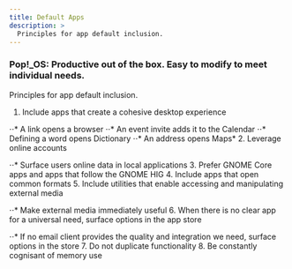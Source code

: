 ```yaml
---
title: Default Apps
description: >
  Principles for app default inclusion.
---
```

### Pop!\_OS: Productive out of the box. Easy to modify to meet individual needs.

Principles for app default inclusion.

1. Include apps that create a cohesive desktop experience

⋅⋅* A link opens a browser
⋅⋅* An event invite adds it to the Calendar
⋅⋅* Defining a word opens Dictionary
⋅⋅* An address opens Maps*
2. Leverage online accounts

⋅⋅* Surface users online data in local applications
3. Prefer GNOME Core apps and apps that follow the GNOME HIG
4. Include apps that open common formats
5. Include utilities that enable accessing and manipulating external media

⋅⋅* Make external media immediately useful
6. When there is no clear app for a universal need, surface options in the app store

⋅⋅* If no email client provides the quality and integration we need, surface options in the store
7. Do not duplicate functionality
8. Be constantly cognisant of memory use
